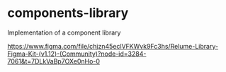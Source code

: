 # components-library

Implementation of a component library

https://www.figma.com/file/chjzn45eclVFKWvk9Fc3hs/Relume-Library-Figma-Kit-(v1.12)-(Community)?node-id=3284-7061&t=7DLkVaBp7OXe0nHo-0
